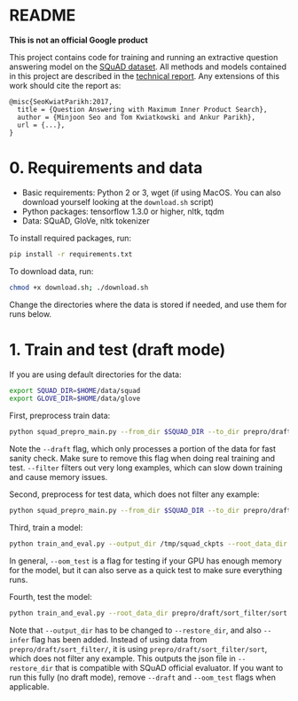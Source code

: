 # README

**This is not an official Google product**

This project contains code for training and running an extractive question answering model on the [SQuAD dataset](https://rajpurkar.github.io/SQuAD-explorer/). All methods and models contained in this project are described in the [technical report](https://github.com/google/mipsqa/blob/master/mips-qa.pdf). Any extensions of this work should cite the report as:

```
@misc{SeoKwiatParikh:2017,
  title = {Question Answering with Maximum Inner Product Search},
  author = {Minjoon Seo and Tom Kwiatkowski and Ankur Parikh},
  url = {...},
}
```

# 0. Requirements and data
- Basic requirements: Python 2 or 3, wget (if using MacOS. You can also download yourself looking at the `download.sh` script)
- Python packages: tensorflow 1.3.0 or higher, nltk, tqdm
- Data: SQuAD, GloVe, nltk tokenizer

To install required packages, run:
```bash
pip install -r requirements.txt
```

To download data, run:
```bash
chmod +x download.sh; ./download.sh
```

Change the directories where the data is stored if needed, and use them for runs below.

# 1. Train and test (draft mode)
If you are using default directories for the data:
```bash
export SQUAD_DIR=$HOME/data/squad
export GLOVE_DIR=$HOME/data/glove
```

First, preprocess train data:
```bash
python squad_prepro_main.py --from_dir $SQUAD_DIR --to_dir prepro/draft/sort_filter --glove_dir $GLOVE_DIR --sort --filter --draft
```
Note the `--draft` flag, which only processes a portion of the data for fast sanity check. Make sure to remove this flag when doing real training and test.
`--filter` filters out very long examples, which can slow down training and cause memory issues.

Second, preprocess for test data, which does not filter any example:
```bash
python squad_prepro_main.py --from_dir $SQUAD_DIR --to_dir prepro/draft/sort_filter/sort --glove_dir $GLOVE_DIR --sort --draft --indexer_dir prepro/draft/sort_filter
```

Third, train a model:
```bash
python train_and_eval.py --output_dir /tmp/squad_ckpts --root_data_dir prepro/draft/sort_filter/ --glove_dir $GLOVE_DIR --oom_test
```
In general, `--oom_test` is a flag for testing if your GPU has enough memory for the model, but it can also serve as a quick test to make sure everything runs.

Fourth, test the model:
```bash
python train_and_eval.py --root_data_dir prepro/draft/sort_filter/sort --glove_dir $GLOVE_DIR --oom_test --infer --restore_dir /tmp/squad_ckpts
```
Note that `--output_dir` has to be changed to `--restore_dir`, and also `--infer` flag has been added.
Instead of using data from `prepro/draft/sort_filter/`, it is using `prepro/draft/sort_filter/sort`, which does not filter any example.
This outputs the json file in `--restore_dir` that is compatible with SQuAD official evaluator.
If you want to run this fully (no draft mode), remove `--draft` and `--oom_test` flags when applicable.
